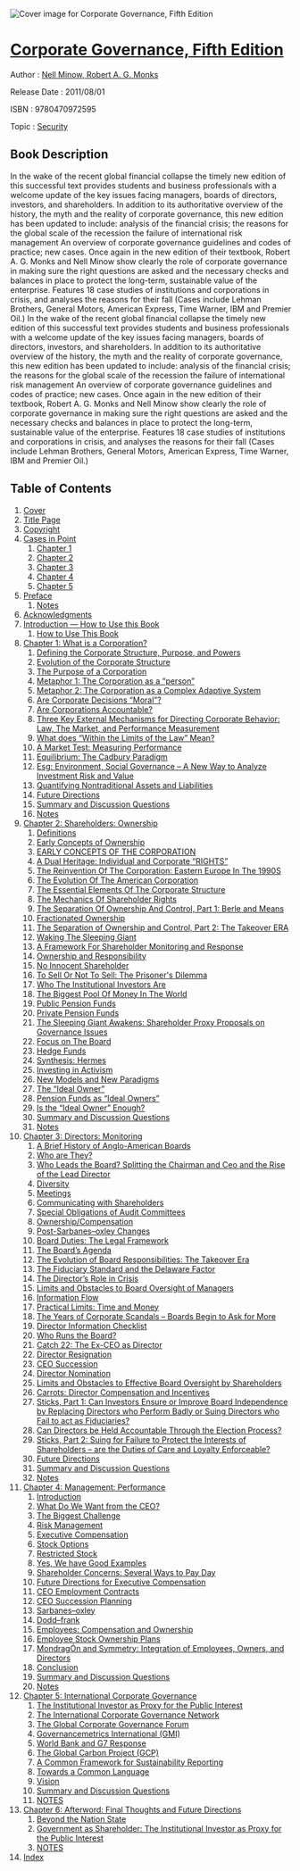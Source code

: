 ![Cover image for Corporate Governance, Fifth Edition](https://imgdetail.ebookreading.net/cover/cover/security/EB9780470972595.jpg)

[Corporate Governance, Fifth Edition](https://ebookreading.net/view/book/Corporate+Governance%2C+Fifth+Edition-EB9780470972595_1.html "Corporate Governance, Fifth Edition")
====================================================================================================================

Author : [Nell Minow](https://ebookreading.net/search/author/Nell+Minow),[ Robert A. G. Monks](https://ebookreading.net/search/author/+Robert+A.+G.+Monks)

Release Date : 2011/08/01

ISBN : 9780470972595

Topic : [Security](https://ebookreading.net/search/category/security)

Book Description
-----------------

In the wake of the recent global financial collapse the timely new edition of this successful text provides students and business professionals with a welcome update of the key issues facing managers, boards of directors, investors, and shareholders.
In addition to its authoritative overview of the history, the myth and the reality of corporate governance, this new edition has been updated to include:
analysis of the financial crisis;
the reasons for the global scale of the recession
the failure of international risk management
An overview of corporate governance guidelines and codes of practice;
new cases.
Once again in the new edition of their textbook, Robert A. G. Monks and Nell Minow show clearly the role of corporate governance in making sure the right questions are asked and the necessary checks and balances in place to protect the long-term, sustainable value of the enterprise.
Features 18 case studies of institutions and corporations in crisis, and analyses the reasons for their fall (Cases include Lehman Brothers, General Motors, American Express, Time Warner, IBM and Premier Oil.)
              In the wake of the recent global financial collapse the timely new edition of this successful text provides students and business professionals with a welcome update of the key issues facing managers, boards of directors, investors, and shareholders.
In addition to its authoritative overview of the history, the myth and the reality of corporate governance, this new edition has been updated to include:
analysis of the financial crisis;
the reasons for the global scale of the recession
the failure of international risk management
An overview of corporate governance guidelines and codes of practice;
new cases.
Once again in the new edition of their textbook, Robert A. G. Monks and Nell Minow show clearly the role of corporate governance in making sure the right questions are asked and the necessary checks and balances in place to protect the long-term, sustainable value of the enterprise.
Features 18 case studies of institutions and corporations in crisis, and analyses the reasons for their fall (Cases include Lehman Brothers, General Motors, American Express, Time Warner, IBM and Premier Oil.)
              
Table of Contents
-----------------

1. [Cover](https://ebookreading.net/view/book/Corporate+Governance%2C+Fifth+Edition-EB9780470972595_1.html)
1. [Title Page](https://ebookreading.net/view/book/Corporate+Governance%2C+Fifth+Edition-EB9780470972595_3.html)
1. [Copyright](https://ebookreading.net/view/book/Corporate+Governance%2C+Fifth+Edition-EB9780470972595_4.html)
1. [Cases in Point](https://ebookreading.net/view/book/Corporate+Governance%2C+Fifth+Edition-EB9780470972595_5.html)
    1. [Chapter 1](https://ebookreading.net/view/book/Corporate+Governance%2C+Fifth+Edition-EB9780470972595_5.html#f01anchor-1)
    1. [Chapter 2](https://ebookreading.net/view/book/Corporate+Governance%2C+Fifth+Edition-EB9780470972595_5.html#f01anchor-2)
    1. [Chapter 3](https://ebookreading.net/view/book/Corporate+Governance%2C+Fifth+Edition-EB9780470972595_5.html#f01anchor-3)
    1. [Chapter 4](https://ebookreading.net/view/book/Corporate+Governance%2C+Fifth+Edition-EB9780470972595_5.html#f01anchor-4)
    1. [Chapter 5](https://ebookreading.net/view/book/Corporate+Governance%2C+Fifth+Edition-EB9780470972595_5.html#f01anchor-5)
1. [Preface](https://ebookreading.net/view/book/Corporate+Governance%2C+Fifth+Edition-EB9780470972595_6.html)
    1. [Notes](https://ebookreading.net/view/book/Corporate+Governance%2C+Fifth+Edition-EB9780470972595_6.html#f02anchor-11)
1. [Acknowledgments](https://ebookreading.net/view/book/Corporate+Governance%2C+Fifth+Edition-EB9780470972595_7.html)
1. [Introduction — How to Use this Book](https://ebookreading.net/view/book/Corporate+Governance%2C+Fifth+Edition-EB9780470972595_8.html)
    1. [How to Use This Book](https://ebookreading.net/view/book/Corporate+Governance%2C+Fifth+Edition-EB9780470972595_8.html#f04anchor-1)
1. [Chapter 1: What is a Corporation?](https://ebookreading.net/view/book/Corporate+Governance%2C+Fifth+Edition-EB9780470972595_9.html)
    1. [Defining the Corporate Structure, Purpose, and Powers](https://ebookreading.net/view/book/Corporate+Governance%2C+Fifth+Edition-EB9780470972595_9.html#c01anchor-1)
    1. [Evolution of the Corporate Structure](https://ebookreading.net/view/book/Corporate+Governance%2C+Fifth+Edition-EB9780470972595_9.html#c01anchor-2)
    1. [The Purpose of a Corporation](https://ebookreading.net/view/book/Corporate+Governance%2C+Fifth+Edition-EB9780470972595_9.html#c01anchor-3)
    1. [Metaphor 1: The Corporation as a “person”](https://ebookreading.net/view/book/Corporate+Governance%2C+Fifth+Edition-EB9780470972595_9.html#c01anchor-4)
    1. [Metaphor 2: The Corporation as a Complex Adaptive System](https://ebookreading.net/view/book/Corporate+Governance%2C+Fifth+Edition-EB9780470972595_9.html#c01anchor-5)
    1. [Are Corporate Decisions “Moral”?](https://ebookreading.net/view/book/Corporate+Governance%2C+Fifth+Edition-EB9780470972595_9.html#c01anchor-6)
    1. [Are Corporations Accountable?](https://ebookreading.net/view/book/Corporate+Governance%2C+Fifth+Edition-EB9780470972595_9.html#c01anchor-7)
    1. [Three Key External Mechanisms for Directing Corporate Behavior: Law, The Market, and Performance Measurement](https://ebookreading.net/view/book/Corporate+Governance%2C+Fifth+Edition-EB9780470972595_9.html#c01anchor-8)
    1. [What does “Within the Limits of the Law” Mean?](https://ebookreading.net/view/book/Corporate+Governance%2C+Fifth+Edition-EB9780470972595_9.html#c01anchor-9)
    1. [A Market Test: Measuring Performance](https://ebookreading.net/view/book/Corporate+Governance%2C+Fifth+Edition-EB9780470972595_9.html#c01anchor-10)
    1. [Equilibrium: The Cadbury Paradigm](https://ebookreading.net/view/book/Corporate+Governance%2C+Fifth+Edition-EB9780470972595_9.html#c01anchor-11)
    1. [Esg: Environment, Social Governance – A New Way to Analyze Investment Risk and Value](https://ebookreading.net/view/book/Corporate+Governance%2C+Fifth+Edition-EB9780470972595_9.html#c01anchor-12)
    1. [Quantifying Nontraditional Assets and Liabilities](https://ebookreading.net/view/book/Corporate+Governance%2C+Fifth+Edition-EB9780470972595_9.html#c01anchor-13)
    1. [Future Directions](https://ebookreading.net/view/book/Corporate+Governance%2C+Fifth+Edition-EB9780470972595_9.html#c01anchor-14)
    1. [Summary and Discussion Questions](https://ebookreading.net/view/book/Corporate+Governance%2C+Fifth+Edition-EB9780470972595_9.html#c01anchor-15)
    1. [Notes](https://ebookreading.net/view/book/Corporate+Governance%2C+Fifth+Edition-EB9780470972595_9.html#c01anchor-16)
1. [Chapter 2: Shareholders: Ownership](https://ebookreading.net/view/book/Corporate+Governance%2C+Fifth+Edition-EB9780470972595_10.html)
    1. [Definitions](https://ebookreading.net/view/book/Corporate+Governance%2C+Fifth+Edition-EB9780470972595_10.html#c02anchor-1)
    1. [Early Concepts of Ownership](https://ebookreading.net/view/book/Corporate+Governance%2C+Fifth+Edition-EB9780470972595_10.html#c02anchor-2)
    1. [EARLY CONCEPTS OF THE CORPORATION](https://ebookreading.net/view/book/Corporate+Governance%2C+Fifth+Edition-EB9780470972595_10.html#c02anchor-3)
    1. [A Dual Heritage: Individual and Corporate “RIGHTS”](https://ebookreading.net/view/book/Corporate+Governance%2C+Fifth+Edition-EB9780470972595_10.html#c02anchor-4)
    1. [The Reinvention Of The Corporation: Eastern Europe In The 1990S](https://ebookreading.net/view/book/Corporate+Governance%2C+Fifth+Edition-EB9780470972595_10.html#c02anchor-5)
    1. [The Evolution Of The American Corporation](https://ebookreading.net/view/book/Corporate+Governance%2C+Fifth+Edition-EB9780470972595_10.html#c02anchor-6)
    1. [The Essential Elements Of The Corporate Structure](https://ebookreading.net/view/book/Corporate+Governance%2C+Fifth+Edition-EB9780470972595_10.html#c02anchor-7)
    1. [The Mechanics Of Shareholder Rights](https://ebookreading.net/view/book/Corporate+Governance%2C+Fifth+Edition-EB9780470972595_10.html#c02anchor-8)
    1. [The Separation Of Ownership And Control, Part 1: Berle and Means](https://ebookreading.net/view/book/Corporate+Governance%2C+Fifth+Edition-EB9780470972595_10.html#c02anchor-9)
    1. [Fractionated Ownership](https://ebookreading.net/view/book/Corporate+Governance%2C+Fifth+Edition-EB9780470972595_10.html#c02anchor-10)
    1. [The Separation of Ownership and Control, Part 2: The Takeover ERA](https://ebookreading.net/view/book/Corporate+Governance%2C+Fifth+Edition-EB9780470972595_10.html#c02anchor-11)
    1. [Waking The Sleeping Giant](https://ebookreading.net/view/book/Corporate+Governance%2C+Fifth+Edition-EB9780470972595_10.html#c02anchor-12)
    1. [A Framework For Shareholder Monitoring and Response](https://ebookreading.net/view/book/Corporate+Governance%2C+Fifth+Edition-EB9780470972595_10.html#c02anchor-13)
    1. [Ownership and Responsibility](https://ebookreading.net/view/book/Corporate+Governance%2C+Fifth+Edition-EB9780470972595_10.html#c02anchor-14)
    1. [No Innocent Shareholder](https://ebookreading.net/view/book/Corporate+Governance%2C+Fifth+Edition-EB9780470972595_10.html#c02anchor-15)
    1. [To Sell Or Not To Sell: The Prisoner&#39;s Dilemma](https://ebookreading.net/view/book/Corporate+Governance%2C+Fifth+Edition-EB9780470972595_10.html#c02anchor-16)
    1. [Who The Institutional Investors Are](https://ebookreading.net/view/book/Corporate+Governance%2C+Fifth+Edition-EB9780470972595_10.html#c02anchor-17)
    1. [The Biggest Pool Of Money In The World](https://ebookreading.net/view/book/Corporate+Governance%2C+Fifth+Edition-EB9780470972595_10.html#c02anchor-18)
    1. [Public Pension Funds](https://ebookreading.net/view/book/Corporate+Governance%2C+Fifth+Edition-EB9780470972595_10.html#c02anchor-19)
    1. [Private Pension Funds](https://ebookreading.net/view/book/Corporate+Governance%2C+Fifth+Edition-EB9780470972595_10.html#c02anchor-20)
    1. [The Sleeping Giant Awakens: Shareholder Proxy Proposals on Governance Issues](https://ebookreading.net/view/book/Corporate+Governance%2C+Fifth+Edition-EB9780470972595_10.html#c02anchor-21)
    1. [Focus on The Board](https://ebookreading.net/view/book/Corporate+Governance%2C+Fifth+Edition-EB9780470972595_10.html#c02anchor-22)
    1. [Hedge Funds](https://ebookreading.net/view/book/Corporate+Governance%2C+Fifth+Edition-EB9780470972595_10.html#c02anchor-23)
    1. [Synthesis: Hermes](https://ebookreading.net/view/book/Corporate+Governance%2C+Fifth+Edition-EB9780470972595_10.html#c02anchor-24)
    1. [Investing in Activism](https://ebookreading.net/view/book/Corporate+Governance%2C+Fifth+Edition-EB9780470972595_10.html#c02anchor-25)
    1. [New Models and New Paradigms](https://ebookreading.net/view/book/Corporate+Governance%2C+Fifth+Edition-EB9780470972595_10.html#c02anchor-26)
    1. [The “Ideal Owner”](https://ebookreading.net/view/book/Corporate+Governance%2C+Fifth+Edition-EB9780470972595_10.html#c02anchor-27)
    1. [Pension Funds as “Ideal Owners”](https://ebookreading.net/view/book/Corporate+Governance%2C+Fifth+Edition-EB9780470972595_10.html#c02anchor-28)
    1. [Is the “Ideal Owner” Enough?](https://ebookreading.net/view/book/Corporate+Governance%2C+Fifth+Edition-EB9780470972595_10.html#c02anchor-29)
    1. [Summary and Discussion Questions](https://ebookreading.net/view/book/Corporate+Governance%2C+Fifth+Edition-EB9780470972595_10.html#c02anchor-30)
    1. [Notes](https://ebookreading.net/view/book/Corporate+Governance%2C+Fifth+Edition-EB9780470972595_10.html#c02anchor-31)
1. [Chapter 3: Directors: Monitoring](https://ebookreading.net/view/book/Corporate+Governance%2C+Fifth+Edition-EB9780470972595_11.html)
    1. [A Brief History of Anglo-American Boards](https://ebookreading.net/view/book/Corporate+Governance%2C+Fifth+Edition-EB9780470972595_11.html#c03anchor-1)
    1. [Who are They?](https://ebookreading.net/view/book/Corporate+Governance%2C+Fifth+Edition-EB9780470972595_11.html#c03anchor-2)
    1. [Who Leads the Board? Splitting the Chairman and Ceo and the Rise of the Lead Director](https://ebookreading.net/view/book/Corporate+Governance%2C+Fifth+Edition-EB9780470972595_11.html#c03anchor-3)
    1. [Diversity](https://ebookreading.net/view/book/Corporate+Governance%2C+Fifth+Edition-EB9780470972595_11.html#c03anchor-4)
    1. [Meetings](https://ebookreading.net/view/book/Corporate+Governance%2C+Fifth+Edition-EB9780470972595_11.html#c03anchor-5)
    1. [Communicating with Shareholders](https://ebookreading.net/view/book/Corporate+Governance%2C+Fifth+Edition-EB9780470972595_11.html#c03anchor-6)
    1. [Special Obligations of Audit Committees](https://ebookreading.net/view/book/Corporate+Governance%2C+Fifth+Edition-EB9780470972595_11.html#c03anchor-7)
    1. [Ownership/Compensation](https://ebookreading.net/view/book/Corporate+Governance%2C+Fifth+Edition-EB9780470972595_11.html#c03anchor-8)
    1. [Post-Sarbanes–oxley Changes](https://ebookreading.net/view/book/Corporate+Governance%2C+Fifth+Edition-EB9780470972595_11.html#c03anchor-9)
    1. [Board Duties: The Legal Framework](https://ebookreading.net/view/book/Corporate+Governance%2C+Fifth+Edition-EB9780470972595_11.html#c03anchor-10)
    1. [The Board’s Agenda](https://ebookreading.net/view/book/Corporate+Governance%2C+Fifth+Edition-EB9780470972595_11.html#c03anchor-11)
    1. [The Evolution of Board Responsibilities: The Takeover Era](https://ebookreading.net/view/book/Corporate+Governance%2C+Fifth+Edition-EB9780470972595_11.html#c03anchor-12)
    1. [The Fiduciary Standard and the Delaware Factor](https://ebookreading.net/view/book/Corporate+Governance%2C+Fifth+Edition-EB9780470972595_11.html#c03anchor-13)
    1. [The Director’s Role in Crisis](https://ebookreading.net/view/book/Corporate+Governance%2C+Fifth+Edition-EB9780470972595_11.html#c03anchor-14)
    1. [Limits and Obstacles to Board Oversight of Managers](https://ebookreading.net/view/book/Corporate+Governance%2C+Fifth+Edition-EB9780470972595_11.html#c03anchor-15)
    1. [Information Flow](https://ebookreading.net/view/book/Corporate+Governance%2C+Fifth+Edition-EB9780470972595_11.html#c03anchor-16)
    1. [Practical Limits: Time and Money](https://ebookreading.net/view/book/Corporate+Governance%2C+Fifth+Edition-EB9780470972595_11.html#c03anchor-17)
    1. [The Years of Corporate Scandals – Boards Begin to Ask for More](https://ebookreading.net/view/book/Corporate+Governance%2C+Fifth+Edition-EB9780470972595_11.html#c03anchor-18)
    1. [Director Information Checklist](https://ebookreading.net/view/book/Corporate+Governance%2C+Fifth+Edition-EB9780470972595_11.html#c03anchor-19)
    1. [Who Runs the Board?](https://ebookreading.net/view/book/Corporate+Governance%2C+Fifth+Edition-EB9780470972595_11.html#c03anchor-20)
    1. [Catch 22: The Ex-CEO as Director](https://ebookreading.net/view/book/Corporate+Governance%2C+Fifth+Edition-EB9780470972595_11.html#c03anchor-21)
    1. [Director Resignation](https://ebookreading.net/view/book/Corporate+Governance%2C+Fifth+Edition-EB9780470972595_11.html#c03anchor-22)
    1. [CEO Succession](https://ebookreading.net/view/book/Corporate+Governance%2C+Fifth+Edition-EB9780470972595_11.html#c03anchor-23)
    1. [Director Nomination](https://ebookreading.net/view/book/Corporate+Governance%2C+Fifth+Edition-EB9780470972595_11.html#c03anchor-24)
    1. [Limits and Obstacles to Effective Board Oversight by Shareholders](https://ebookreading.net/view/book/Corporate+Governance%2C+Fifth+Edition-EB9780470972595_11.html#c03anchor-25)
    1. [Carrots: Director Compensation and Incentives](https://ebookreading.net/view/book/Corporate+Governance%2C+Fifth+Edition-EB9780470972595_11.html#c03anchor-26)
    1. [Sticks, Part 1: Can Investors Ensure or Improve Board Independence by Replacing Directors who Perform Badly or Suing Directors who Fail to act as Fiduciaries?](https://ebookreading.net/view/book/Corporate+Governance%2C+Fifth+Edition-EB9780470972595_11.html#c03anchor-27)
    1. [Can Directors be Held Accountable Through the Election Process?](https://ebookreading.net/view/book/Corporate+Governance%2C+Fifth+Edition-EB9780470972595_11.html#c03anchor-28)
    1. [Sticks, Part 2: Suing for Failure to Protect the Interests of Shareholders – are the Duties of Care and Loyalty Enforceable?](https://ebookreading.net/view/book/Corporate+Governance%2C+Fifth+Edition-EB9780470972595_11.html#c03anchor-29)
    1. [Future Directions](https://ebookreading.net/view/book/Corporate+Governance%2C+Fifth+Edition-EB9780470972595_11.html#c03anchor-30)
    1. [Summary and Discussion Questions](https://ebookreading.net/view/book/Corporate+Governance%2C+Fifth+Edition-EB9780470972595_11.html#c03anchor-31)
    1. [Notes](https://ebookreading.net/view/book/Corporate+Governance%2C+Fifth+Edition-EB9780470972595_11.html#c03anchor-32)
1. [Chapter 4: Management: Performance](https://ebookreading.net/view/book/Corporate+Governance%2C+Fifth+Edition-EB9780470972595_12.html)
    1. [Introduction](https://ebookreading.net/view/book/Corporate+Governance%2C+Fifth+Edition-EB9780470972595_12.html#c04anchor-1)
    1. [What Do We Want from the CEO?](https://ebookreading.net/view/book/Corporate+Governance%2C+Fifth+Edition-EB9780470972595_12.html#c04anchor-2)
    1. [The Biggest Challenge](https://ebookreading.net/view/book/Corporate+Governance%2C+Fifth+Edition-EB9780470972595_12.html#c04anchor-3)
    1. [Risk Management](https://ebookreading.net/view/book/Corporate+Governance%2C+Fifth+Edition-EB9780470972595_12.html#c04anchor-4)
    1. [Executive Compensation](https://ebookreading.net/view/book/Corporate+Governance%2C+Fifth+Edition-EB9780470972595_12.html#c04anchor-5)
    1. [Stock Options](https://ebookreading.net/view/book/Corporate+Governance%2C+Fifth+Edition-EB9780470972595_12.html#c04anchor-6)
    1. [Restricted Stock](https://ebookreading.net/view/book/Corporate+Governance%2C+Fifth+Edition-EB9780470972595_12.html#c04anchor-7)
    1. [Yes, We have Good Examples](https://ebookreading.net/view/book/Corporate+Governance%2C+Fifth+Edition-EB9780470972595_12.html#c04anchor-8)
    1. [Shareholder Concerns: Several Ways to Pay Day](https://ebookreading.net/view/book/Corporate+Governance%2C+Fifth+Edition-EB9780470972595_12.html#c04anchor-9)
    1. [Future Directions for Executive Compensation](https://ebookreading.net/view/book/Corporate+Governance%2C+Fifth+Edition-EB9780470972595_12.html#c04anchor-10)
    1. [CEO Employment Contracts](https://ebookreading.net/view/book/Corporate+Governance%2C+Fifth+Edition-EB9780470972595_12.html#c04anchor-11)
    1. [CEO Succession Planning](https://ebookreading.net/view/book/Corporate+Governance%2C+Fifth+Edition-EB9780470972595_12.html#c04anchor-12)
    1. [Sarbanes–oxley](https://ebookreading.net/view/book/Corporate+Governance%2C+Fifth+Edition-EB9780470972595_12.html#c04anchor-13)
    1. [Dodd–frank](https://ebookreading.net/view/book/Corporate+Governance%2C+Fifth+Edition-EB9780470972595_12.html#c04anchor-14)
    1. [Employees: Compensation and Ownership](https://ebookreading.net/view/book/Corporate+Governance%2C+Fifth+Edition-EB9780470972595_12.html#c04anchor-15)
    1. [Employee Stock Ownership Plans](https://ebookreading.net/view/book/Corporate+Governance%2C+Fifth+Edition-EB9780470972595_12.html#c04anchor-16)
    1. [MondragÓn and Symmetry: Integration of Employees, Owners, and Directors](https://ebookreading.net/view/book/Corporate+Governance%2C+Fifth+Edition-EB9780470972595_12.html#c04anchor-17)
    1. [Conclusion](https://ebookreading.net/view/book/Corporate+Governance%2C+Fifth+Edition-EB9780470972595_12.html#c04anchor-18)
    1. [Summary and Discussion Questions](https://ebookreading.net/view/book/Corporate+Governance%2C+Fifth+Edition-EB9780470972595_12.html#c04anchor-19)
    1. [Notes](https://ebookreading.net/view/book/Corporate+Governance%2C+Fifth+Edition-EB9780470972595_12.html#c04anchor-20)
1. [Chapter 5: International Corporate Governance](https://ebookreading.net/view/book/Corporate+Governance%2C+Fifth+Edition-EB9780470972595_13.html)
    1. [The Institutional Investor as Proxy for the Public Interest](https://ebookreading.net/view/book/Corporate+Governance%2C+Fifth+Edition-EB9780470972595_13.html#c05anchor-1)
    1. [The International Corporate Governance Network](https://ebookreading.net/view/book/Corporate+Governance%2C+Fifth+Edition-EB9780470972595_13.html#c05anchor-2)
    1. [The Global Corporate Governance Forum](https://ebookreading.net/view/book/Corporate+Governance%2C+Fifth+Edition-EB9780470972595_13.html#c05anchor-3)
    1. [Governancemetrics International (GMI)](https://ebookreading.net/view/book/Corporate+Governance%2C+Fifth+Edition-EB9780470972595_13.html#c05anchor-4)
    1. [World Bank and G7 Response](https://ebookreading.net/view/book/Corporate+Governance%2C+Fifth+Edition-EB9780470972595_13.html#c05anchor-5)
    1. [The Global Carbon Project (GCP)](https://ebookreading.net/view/book/Corporate+Governance%2C+Fifth+Edition-EB9780470972595_13.html#c05anchor-6)
    1. [A Common Framework for Sustainability Reporting](https://ebookreading.net/view/book/Corporate+Governance%2C+Fifth+Edition-EB9780470972595_13.html#c05anchor-7)
    1. [Towards a Common Language](https://ebookreading.net/view/book/Corporate+Governance%2C+Fifth+Edition-EB9780470972595_13.html#c05anchor-8)
    1. [Vision](https://ebookreading.net/view/book/Corporate+Governance%2C+Fifth+Edition-EB9780470972595_13.html#c05anchor-9)
    1. [Summary and Discussion Questions](https://ebookreading.net/view/book/Corporate+Governance%2C+Fifth+Edition-EB9780470972595_13.html#c05anchor-10)
    1. [NOTES](https://ebookreading.net/view/book/Corporate+Governance%2C+Fifth+Edition-EB9780470972595_13.html#c05anchor-11)
1. [Chapter 6: Afterword: Final Thoughts and Future Directions](https://ebookreading.net/view/book/Corporate+Governance%2C+Fifth+Edition-EB9780470972595_14.html)
    1. [Beyond the Nation State](https://ebookreading.net/view/book/Corporate+Governance%2C+Fifth+Edition-EB9780470972595_14.html#c06anchor-1)
    1. [Government as Shareholder: The Institutional Investor as Proxy for the Public Interest](https://ebookreading.net/view/book/Corporate+Governance%2C+Fifth+Edition-EB9780470972595_14.html#c06anchor-2)
    1. [NOTES](https://ebookreading.net/view/book/Corporate+Governance%2C+Fifth+Edition-EB9780470972595_14.html#c06anchor-3)
1. [Index](https://ebookreading.net/view/book/Corporate+Governance%2C+Fifth+Edition-EB9780470972595_15.html)

